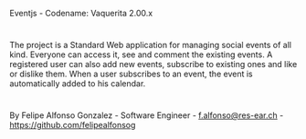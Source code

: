 

Eventjs - Codename: Vaquerita 2.00.x

#

The project is a Standard Web application for managing social events of all kind. Everyone can access it, see and comment the existing events.
A registered user can also add new events, subscribe to existing ones and like or dislike them. When a user subscribes to an event, the event is automatically added to his calendar.

#

By Felipe Alfonso Gonzalez - Software Engineer - f.alfonso@res-ear.ch - https://github.com/felipealfonsog